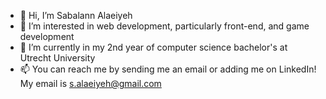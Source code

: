 - 👋 Hi, I’m Sabalann Alaeiyeh
- 👀 I’m interested in web development, particularly front-end, and game development
- 🌱 I’m currently in my 2nd year of computer science bachelor's at Utrecht University
- 📫 You can reach me by sending me an email or adding me on LinkedIn! My email is s.alaeiyeh@gmail.com
